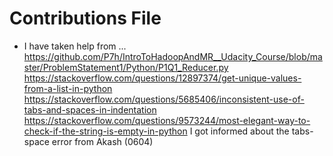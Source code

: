 # Contributions File
- I have taken help from ... https://github.com/P7h/IntroToHadoopAndMR__Udacity_Course/blob/master/ProblemStatement1/Python/P1Q1_Reducer.py
https://stackoverflow.com/questions/12897374/get-unique-values-from-a-list-in-python
https://stackoverflow.com/questions/5685406/inconsistent-use-of-tabs-and-spaces-in-indentation
https://stackoverflow.com/questions/9573244/most-elegant-way-to-check-if-the-string-is-empty-in-python
I got informed about the tabs-space error from Akash (0604)
